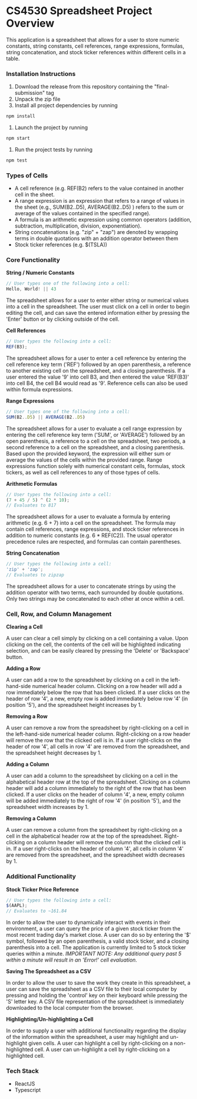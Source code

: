 # CS4530 Spreadsheet Project Overview

This application is a spreadsheet that allows for a user to store numeric constants, string constants, cell references, range expressions, formulas, string concatenation, and stock ticker references within different cells in a table.

### Installation Instructions

1. Download the release from this repository containing the "final-submission" tag
2. Unpack the zip file
3. Install all project dependencies by running

```jsx
npm install
```

1. Launch the project by running

```jsx
npm start
```

1. Run the project tests by running

```jsx
npm test
```

### Types of Cells

- A cell reference (e.g. REF(B2) refers to the value contained in another cell in the sheet.
- A range expression is an expression that refers to a range of values in the sheet (e.g., SUM(B2..D5), AVERAGE(B2..D5) ) refers to the sum or average of the values contained in the specified range).
- A formula is an arithmetic expression using common operators (addition, subtraction, multiplication, division, exponentiation).
- String concatenations (e.g. "zip" + "zap") are denoted by wrapping terms in double quotations with an addition operator between them
- Stock ticker references (e.g. $(TSLA))

### Core Functionality

**String / Numeric Constants**

```jsx
// User types one of the following into a cell:
Hello, World! || 43
```

The spreadsheet allows for a user to enter either string or numerical values into a cell in the spreadsheet. The user must click on a cell in order to begin editing the cell, and can save the entered information either by pressing the 'Enter' button or by clicking outside of the cell.

**Cell References**

```jsx
// User types the following into a cell:
REF(B3);
```

The spreadsheet allows for a user to enter a cell reference by entering the cell reference key term ('REF') followed by an open parenthesis, a reference to another existing cell on the spreadsheet, and a closing parenthesis. If a user entered the value '9' into cell B3, and then entered the value 'REF(B3)' into cell B4, the cell B4 would read as '9'. Reference cells can also be used within formula expressions.

**Range Expressions**

```jsx
// User types one of the following into a cell:
SUM(B2..D5) || AVERAGE(B2..D5)
```

The spreadsheet allows for a user to evaluate a cell range expression by entering the cell reference key term ('SUM', or 'AVERAGE') followed by an open parenthesis, a reference to a cell on the spreadsheet, two periods, a second reference to a cell on the spreadsheet, and a closing parenthesis. Based upon the provided keyword, the expression will either sum or average the values of the cells within the provided range. Range expressions function solely with numerical constant cells, formulas, stock tickers, as well as cell references to any of those types of cells.

**Arithmetic Formulas**

```jsx
// User types the following into a cell:
(7 + 45 / 5) ^ (2 * 10);
// Evaluates to 817
```

The spreadsheet allows for a user to evaluate a formula by entering arithmetic (e.g. 6 + 7) into a cell on the spreadsheet. The formula may contain cell references, range expressions, and stock ticker references in addition to numeric constants (e.g. 6 \* REF(C2)). The usual operator precedence rules are respected, and formulas can contain parentheses.

**String Concatenation**

```jsx
// User types the following into a cell:
'zip' + 'zap';
// Evaluates to zipzap
```

The spreadsheet allows for a user to concatenate strings by using the addition operator with two terms, each surrounded by double quotations. Only two strings may be concatenated to each other at once within a cell.

### Cell, Row, and Column Management

**Clearing a Cell**

A user can clear a cell simply by clicking on a cell containing a value. Upon clicking on the cell, the contents of the cell will be highlighted indicating selection, and can be easily cleared by pressing the 'Delete' or 'Backspace' button.

**Adding a Row**

A user can add a row to the spreadsheet by clicking on a cell in the left-hand-side numerical header column. Clicking on a row header will add a row immediately below the row that has been clicked. If a user clicks on the header of row '4', a new, empty row is added immediately below row '4' (in position '5'), and the spreadsheet height increases by 1.

**Removing a Row**

A user can remove a row from the spreadsheet by right-clicking on a cell in the left-hand-side numerical header column. Right-clicking on a row header will remove the row that the clicked cell is in. If a user right-clicks on the header of row '4', all cells in row '4' are removed from the spreadsheet, and the spreadsheet height decreases by 1.

**Adding a Column**

A user can add a column to the spreadsheet by clicking on a cell in the alphabetical header row at the top of the spreadsheet. Clicking on a column header will add a column immediately to the right of the row that has been clicked. If a user clicks on the header of column '4', a new, empty column will be added immediately to the right of row '4' (in position '5'), and the spreadsheet width increases by 1.

**Removing a Column**

A user can remove a column from the spreadsheet by right-clicking on a cell in the alphabetical header row at the top of the spreadsheet. Right-clicking on a column header will remove the column that the clicked cell is in. If a user right-clicks on the header of column '4', all cells in column '4' are removed from the spreadsheet, and the spreadsheet width decreases by 1.

### Additional Functionality

**Stock Ticker Price Reference**

```jsx
// User types the following into a cell:
$(AAPL);
// Evaluates to ~161.84
```

In order to allow the user to dynamically interact with events in their environment, a user can query the price of a given stock ticker from the most recent trading day's market close. A user can do so by entering the '$' symbol, followed by an open parenthesis, a valid stock ticker, and a closing parenthesis into a cell. The application is currently limited to 5 stock ticker queries within a minute. _IMPORTANT NOTE: Any additional query past 5 within a minute will result in an 'Error!' cell evaluation._

**Saving The Spreadsheet as a CSV**

In order to allow the user to save the work they create in this spreadsheet, a user can save the spreadsheet as a CSV file to their local computer by pressing and holding the 'control' key on their keyboard while pressing the 'S' letter key. A CSV file representation of the spreadsheet is immediately downloaded to the local computer from the browser.

**Highlighting/Un-highlighting a Cell**

In order to supply a user with additional functionality regarding the display of the information within the spreadsheet, a user may highlight and un-highlight given cells. A user can highlight a cell by right-clicking on a non-highlighted cell. A user can un-highlight a cell by right-clicking on a highlighted cell.

### Tech Stack

- ReactJS
- Typescript
